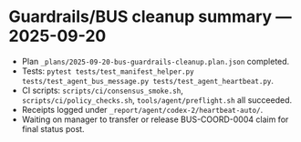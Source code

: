 # Guardrails/BUS cleanup summary — 2025-09-20

- Plan `_plans/2025-09-20-bus-guardrails-cleanup.plan.json` completed.
- Tests: `pytest tests/test_manifest_helper.py tests/test_agent_bus_message.py tests/test_agent_heartbeat.py`.
- CI scripts: `scripts/ci/consensus_smoke.sh`, `scripts/ci/policy_checks.sh`, `tools/agent/preflight.sh` all succeeded.
- Receipts logged under `_report/agent/codex-2/heartbeat-auto/`.
- Waiting on manager to transfer or release BUS-COORD-0004 claim for final status post.
